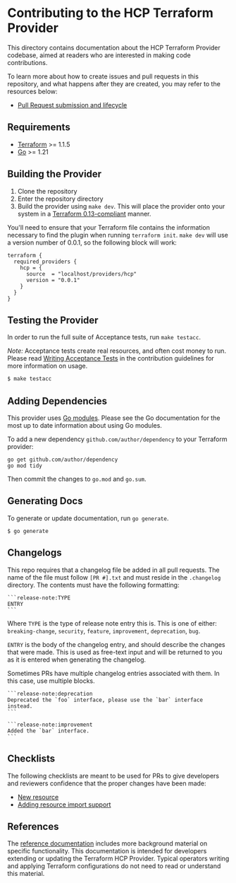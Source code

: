 # Contributing to the HCP Terraform Provider

This directory contains documentation about the HCP Terraform Provider codebase, aimed at readers who are interested in making code contributions.

To learn more about how to create issues and pull requests in this repository, and what happens after they are created, you may refer to the resources below:
- [Pull Request submission and lifecycle](pull-request-lifecycle.md)

## Requirements

- [Terraform](https://www.terraform.io/downloads.html) >= 1.1.5
- [Go](https://golang.org/doc/install) >= 1.21

## Building the Provider

1. Clone the repository
1. Enter the repository directory
1. Build the provider using `make dev`. This will place the provider onto your system in a [Terraform 0.13-compliant](https://www.terraform.io/upgrade-guides/0-13.html#in-house-providers) manner.

You'll need to ensure that your Terraform file contains the information necessary to find the plugin when running `terraform init`. `make dev` will use a version number of 0.0.1, so the following block will work:

```hcl
terraform {
  required_providers {
    hcp = {
      source  = "localhost/providers/hcp"
      version = "0.0.1"
    }
  }
}
```

## Testing the Provider

In order to run the full suite of Acceptance tests, run `make testacc`.

*Note:* Acceptance tests create real resources, and often cost money to run. Please read [Writing Acceptance Tests](writing-tests.md) in the contribution guidelines for more information on usage.

```sh
$ make testacc
```

## Adding Dependencies

This provider uses [Go modules](https://github.com/golang/go/wiki/Modules).
Please see the Go documentation for the most up to date information about using Go modules.

To add a new dependency `github.com/author/dependency` to your Terraform provider:

```
go get github.com/author/dependency
go mod tidy
```

Then commit the changes to `go.mod` and `go.sum`.

## Generating Docs

To generate or update documentation, run `go generate`.
```shell script
$ go generate
```

## Changelogs

This repo requires that a changelog file be added in all pull requests. The name of the file must follow `[PR #].txt` and must reside in the `.changelog` directory. The contents must have the following formatting:

~~~
```release-note:TYPE
ENTRY
```
~~~

Where `TYPE` is the type of release note entry this is. This is one of either: `breaking-change`, `security`, `feature`, `improvement`, `deprecation`, `bug`.

`ENTRY` is the body of the changelog entry, and should describe the changes that were made. This is used as free-text input and will be returned to you as it is entered when generating the changelog.

Sometimes PRs have multiple changelog entries associated with them. In this case, use multiple blocks.

~~~
```release-note:deprecation
Deprecated the `foo` interface, please use the `bar` interface instead.
```

```release-note:improvement
Added the `bar` interface.
```
~~~


## Checklists

The following checklists are meant to be used for PRs to give developers and reviewers confidence that the proper changes have been made:

* [New resource](checklist-resource.md)
* [Adding resource import support](checklist-resource-import.md)

## References

The [reference documentation](references.md) includes more background material on specific functionality. This documentation is intended for developers extending or updating the Terraform HCP Provider. Typical operators writing and applying Terraform configurations do not need to read or understand this material.

